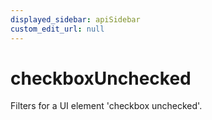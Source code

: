 ```yaml
---
displayed_sidebar: apiSidebar
custom_edit_url: null
---
```

# checkboxUnchecked

Filters for a UI element 'checkbox unchecked'.

